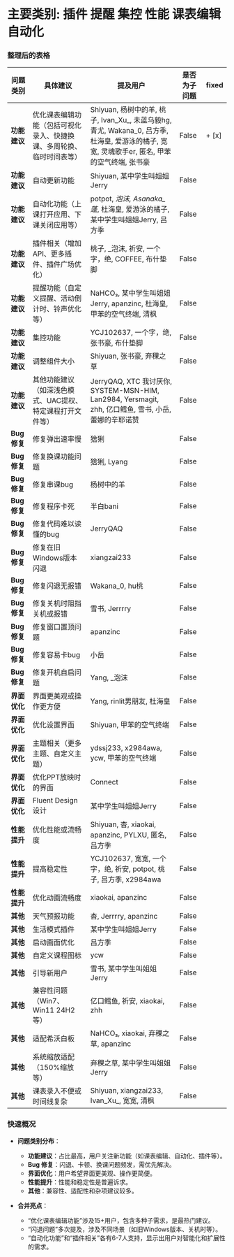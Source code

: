 # 主要类别: 插件 提醒 集控 性能 课表编辑 自动化

### 整理后的表格

| 问题类别       | 具体建议                               | 提及用户                                                                                               | 是否为子问题 | fixed |
| ---------- | ---------------------------------- | -------------------------------------------------------------------------------------------------- | ------ | ----- |
| **功能建议**   | 优化课表编辑功能（包括可视化录入、快捷换课、多周轮换、临时时间表等） | Shiyuan, 杨树中的羊, 桃子, Ivan_Xu_, 未蓝乌毅hg, 青尤, Wakana_0, 吕方季, 杜海皇, 爱游泳的橘子, 宽宽, 灵魂歌手er, 匿名, 甲苯的空气终端, 张书豪 | False  | + [x] |
| **功能建议**   | 自动更新功能                             | Shiyuan, 某中学生叫姐姐Jerry                                                                              | False  |       |
| **功能建议**   | 自动化功能（上课打开应用、下课关闭应用等）              | potpot, _泡沫, Asanaka_蓬_, 杜海皇, 爱游泳的橘子, 某中学生叫姐姐Jerry, 吕方季                                            | False  |       |
| **功能建议**   | 插件相关（增加API、更多插件、插件广场优化）            | 桃子, _泡沫, 祈安, 一个字，绝, COFFEE, 布什垫脚                                                                   | False  |       |
| **功能建议**   | 提醒功能（自定义提醒、活动倒计时、铃声优化等）            | NaHCO₃, 某中学生叫姐姐Jerry, apanzinc, 杜海皇, 甲苯的空气终端, 清枫                                                   | False  |       |
| **功能建议**   | 集控功能                               | YCJ102637, 一个字，绝, 张书豪, 布什垫脚                                                                        | False  |       |
| **功能建议**   | 调整组件大小                             | Shiyuan, 张书豪, 弃稞之草                                                                                 | False  |       |
| **功能建议**   | 其他功能建议（如深浅色模式、UAC提权、特定课程打开文件等）     | JerryQAQ, XTC 我讨厌你, SYSTEM-MSN-HIM, Lan2984, Yersmagit, zhh, 亿口鳕鱼, 雪书, 小岳, 蕾娜的辛耶诺赞                 | False  |       |
| **Bug 修复** | 修复弹出速率慢                            | 猞猁                                                                                                 | False  |       |
| **Bug 修复** | 修复换课功能问题                           | 猞猁, Lyang                                                                                          | False  |       |
| **Bug 修复** | 修复串课bug                            | 杨树中的羊                                                                                              | False  |       |
| **Bug 修复** | 修复程序卡死                             | 半白bani                                                                                             | False  |       |
| **Bug 修复** | 修复代码难以读懂的bug                       | JerryQAQ                                                                                           | False  |       |
| **Bug 修复** | 修复在旧Windows版本闪退                    | xiangzai233                                                                                        | False  |       |
| **Bug 修复** | 修复闪退无报错                            | Wakana_0, hu桃                                                                                      | False  |       |
| **Bug 修复** | 修复关机时阻挡关机或报错                       | 雪书, Jerrrry                                                                                        | False  |       |
| **Bug 修复** | 修复窗口置顶问题                           | apanzinc                                                                                           | False  |       |
| **Bug 修复** | 修复容易卡bug                           | 小岳                                                                                                 | False  |       |
| **Bug 修复** | 修复开机自启问题                           | Yang, _泡沫                                                                                          | False  |       |
| **界面优化**   | 界面更美观或操作更方便                        | Yang, rinlit男朋友, 杜海皇                                                                               | False  |       |
| **界面优化**   | 优化设置界面                             | Shiyuan, 甲苯的空气终端                                                                                   | False  |       |
| **界面优化**   | 主题相关（更多主题、自定义主题）                   | ydssj233, x2984awa, ycw, 甲苯的空气终端                                                                   | False  |       |
| **界面优化**   | 优化PPT放映时的界面                        | Connect                                                                                            | False  |       |
| **界面优化**   | Fluent Design设计                    | 某中学生叫姐姐Jerry                                                                                       | False  |       |
| **性能提升**   | 优化性能或流畅度                           | Shiyuan, 杳, xiaokai, apanzinc, PYLXU, 匿名, 吕方季                                                      | False  |       |
| **性能提升**   | 提高稳定性                              | YCJ102637, 宽宽, 一个字，绝, 祈安, potpot, 桃子, 吕方季, x2984awa                                                | False  |       |
| **性能提升**   | 优化动画流畅度                            | xiaokai, apanzinc                                                                                  | False  |       |
| **其他**     | 天气预报功能                             | 杳, Jerrrry, apanzinc                                                                               | False  |       |
| **其他**     | 生活模式插件                             | 某中学生叫姐姐Jerry                                                                                       | False  |       |
| **其他**     | 启动画面优化                             | 吕方季                                                                                                | False  |       |
| **其他**     | 自定义课程图标                            | ycw                                                                                                | False  |       |
| **其他**     | 引导新用户                              | 雪书, 某中学生叫姐姐Jerry                                                                                   | False  |       |
| **其他**     | 兼容性问题（Win7、Win11 24H2等）            | 亿口鳕鱼, 祈安, xiaokai, zhh                                                                             | False  |       |
| **其他**     | 适配希沃白板                             | NaHCO₃, xiaokai, 弃稞之草, apanzinc                                                                    | False  |       |
| **其他**     | 系统缩放适配（150%缩放等）                    | 弃稞之草, 某中学生叫姐姐Jerry                                                                                 | False  |       |
| **其他**     | 课表录入不便或时间线复杂                       | Shiyuan, xiangzai233, Ivan_Xu_, 宽宽, 清枫                                                             | False  |       |

### 快速概况
- **问题类别分布**：
  - **功能建议**：占比最高，用户关注新功能（如课表编辑、自动化、插件等）。
  - **Bug 修复**：闪退、卡顿、换课问题频发，需优先解决。
  - **界面优化**：用户希望界面更美观、操作更简便。
  - **性能提升**：性能和稳定性是普遍诉求。
  - **其他**：兼容性、适配性和杂项建议较多。

- **合并亮点**：
  - “优化课表编辑功能”涉及15+用户，包含多种子需求，是最热门建议。
  - “闪退问题”多次提及，涉及不同场景（如旧Windows版本、关机时等）。
  - “自动化功能”和“插件相关”各有6-7人支持，显示出用户对智能化和扩展性的需求。

